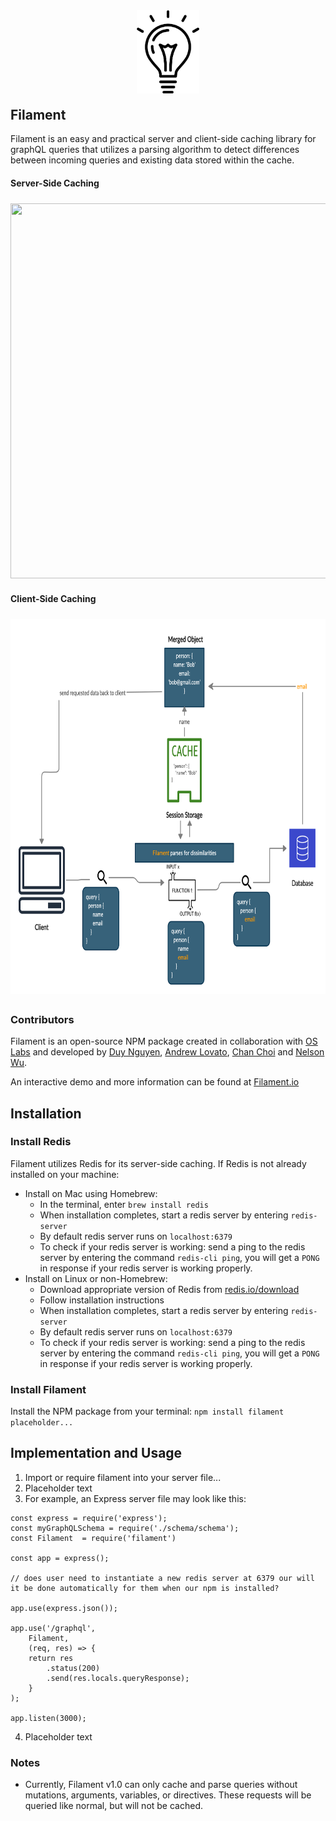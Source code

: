 <p align="center"><img src="./placeholderLogo.png" width='100' style="margin-top: 10px; margin-bottom: -10px;"></p>

## Filament

Filament is an easy and practical server and client-side caching library for graphQL queries that utilizes a parsing algorithm to detect differences between incoming queries and existing data stored within the cache.

#### Server-Side Caching

<p align="left"><img src="./Filament server-side caching - v2.0.png" width='600' height='600' style="margin-top: 5px; margin-bottom: 5px;"></p>

#### Client-Side Caching

<p align="left"><img src="./Filament Client-side caching.png" width='600' height='600' style="margin-top: 5px; margin-bottom: 5px;"></p>

### Contributors

Filament is an open-source NPM package created in collaboration with [OS Labs](https://github.com/oslabs-beta/) and developed by
[Duy Nguyen](https://github.com/bobdeei), [Andrew Lovato](https://github.com/andrew-lovato), [Chan Choi](https://github.com/chanychoi93) and [Nelson Wu](https://github.com/neljson).

An interactive demo and more information can be found at [Filament.io](https://www.google.com/)

## Installation

### Install Redis

Filament utilizes Redis for its server-side caching. If Redis is not already installed on your machine:

- Install on Mac using Homebrew:
  - In the terminal, enter `brew install redis`
  - When installation completes, start a redis server by entering `redis-server`
  - By default redis server runs on `localhost:6379`
  - To check if your redis server is working: send a ping to the redis server by entering the command `redis-cli ping`, you will get a `PONG` in response if your redis server is working properly.
- Install on Linux or non-Homebrew:
  - Download appropriate version of Redis from [redis.io/download](http://redis.io/download)
  - Follow installation instructions
  - When installation completes, start a redis server by entering `redis-server`
  - By default redis server runs on `localhost:6379`
  - To check if your redis server is working: send a ping to the redis server by entering the command `redis-cli ping`, you will get a `PONG` in response if your redis server is working properly.

### Install Filament

Install the NPM package from your terminal: `npm install filament placeholder...`

## Implementation and Usage

1. Import or require filament into your server file...
2. Placeholder text
3. For example, an Express server file may look like this:

```
const express = require('express');
const myGraphQLSchema = require('./schema/schema');
const Filament  = require('filament')

const app = express();

// does user need to instantiate a new redis server at 6379 our will it be done automatically for them when our npm is installed?

app.use(express.json());

app.use('/graphql',
    Filament,
    (req, res) => {
    return res
        .status(200)
        .send(res.locals.queryResponse);
    }
);

app.listen(3000);

```

4. Placeholder text

### Notes

- Currently, Filament v1.0 can only cache and parse queries without mutations, arguments, variables, or directives. These requests will be queried like normal, but will not be cached.
